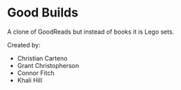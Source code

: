 # Good Builds

A clone of GoodReads but instead of books it is Lego sets.

Created by:
* Christian Carteno
* Grant Christopherson
* Connor Fitch
* Khali Hill
